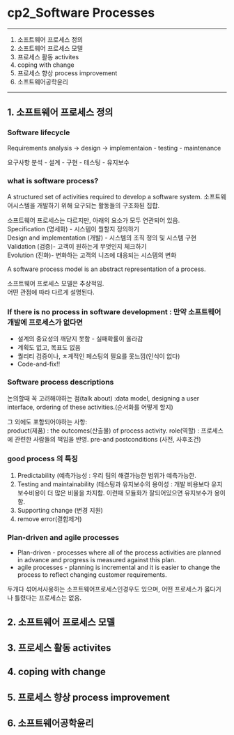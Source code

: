 # cp2_Software Processes

---
1. 소프트웨어 프로세스 정의 
2. 소프트웨어 프로세스 모델
3. 프로세스 활동 activites
4. coping with change
5. 프로세스 향상 process improvement
6. 소프트웨어공학윤리

---

## 1. 소프트웨어 프로세스 정의 

### Software lifecycle
Requirements analysis -> design -> 
 implementaion - testing - maintenance  

요구사항 분석 - 설계 - 구현 - 테스팅 - 유지보수 

### what is software process?
A structured set of activities required to develop a software system.
소프트웨어시스템을 개발하기 위해 요구되는 활동들의 구조화된 집합.  

소프트웨어 프로세스는 다르지만, 아래의 요소가 모두 연관되어 있음.  
Specification (명세화) - 시스템이 뭘할지 정의하기  
Design and implementation (개발)  - 시스템의 조직 정의 및 시스템 구현  
Validation (검증)- 고객이 원하는게 무엇인지 체크하기  
Evolution (진화)- 변화하는 고객의 니즈에 대응되는 시스템의 변화   

A software process model is an abstract representation of a process.  

소프트웨어 프로세스 모델은 추상적임.   
어떤 관점에 따라 다르게 설명된다.   

###  If there is no process in software development : 만약 소프트웨어 개발에 프로세스가 없다면

- 설계의 중요성의 깨닫지 못함 - 실패확률이 올라감
- 계획도 없고, 목표도 없음
- 퀄리티 검증이나, ㅊ계적인 페스팅의 필요를 못느낌(인식이 없다)
- Code-and-fix!!

### Software process descriptions 
논의할때 꼭 고려해야하는 점(talk about) :data model, designing a user interface, ordering of these activities.(순서화를 어떻게 할지)  

그 외에도 포함되어야하는 사항:  
product(제품) : the outcomes(산출물) of process activity.
role(역할) : 프로세스에 관련한 사람들의 책임을 반영. 
pre-and postconditions (사전, 사후조건) 

### good process 의 특징
1. Predictability (예측가능성 : 우리 팀의 해결가능한 범위가 예측가능한.
2. Testing and maintainability (테스팅과 유지보수의 용이성 : 개발 비용보다 유지보수비용이 더 많은 비율을 차지함. 이런때 모듈화가 잘되어있으면 유지보수가 용이함.
3. Supporting change (변경 지원)
4. remove error(결함제거)

### Plan-driven and agile processes
- Plan-driven - processes where all of the process activities are planned in 
advance and progress is measured against this plan.  
- agile processes -  planning is incremental and it is easier to change the process to reflect changing customer requirements.   

두개다 섞어서사용하는 소프트웨어프로세스인경우도 있으며, 어떤 프로세스가 옳다거나 틀렸다는 프로세스는 없음. 


## 2. 소프트웨어 프로세스 모델
## 3. 프로세스 활동 activites
## 4. coping with change
## 5. 프로세스 향상 process improvement
## 6. 소프트웨어공학윤리